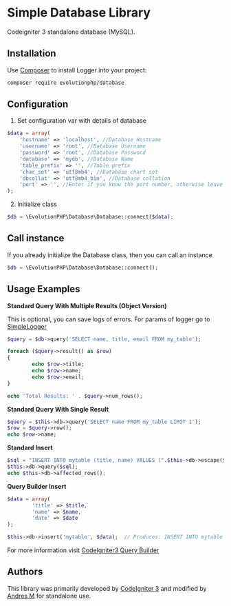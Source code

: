 # Simple Database Library 

Codeigniter 3 standalone database (MySQL).

## Installation

Use [Composer](http://getcomposer.org) to install Logger into your project:
```bash
composer require evolutionphp/database
```


## Configuration

1. Set configuration var with details of database
```php
$data = array(
	'hostname' => 'localhost', //Database Hostname
	'username' => 'root', //Database Username
	'password' => 'root', //Database Password
	'database' => 'mydb', //Database Name
	'table_prefix' => '', //Table prefix
	'char_set' => 'utf8mb4', //Database chart set
	'dbcollat' => 'utf8mb4_bin', //Database collation
	'port' => '', //Enter if you know the port number, otherwise leave empty
);
```
2. Initialize class
```php
$db = \EvolutionPHP\Database\Database::connect($data);
```
## Call instance
If you already initialize the Database class, then you can call an instance
```php
$db = \EvolutionPHP\Database\Database::connect();
```

## Usage Examples

**Standard Query With Multiple Results (Object Version)**

This is optional, you can save logs of errors. For params of logger go to [SimpleLogger](https://github.com/EvolutionPHP/logger)
```php
$query = $db->query('SELECT name, title, email FROM my_table');

foreach ($query->result() as $row)
{
        echo $row->title;
        echo $row->name;
        echo $row->email;
}

echo 'Total Results: ' . $query->num_rows();
```

**Standard Query With Single Result**
```php
$query = $this->db->query('SELECT name FROM my_table LIMIT 1');
$row = $query->row();
echo $row->name;
```

**Standard Insert**
```php
$sql = "INSERT INTO mytable (title, name) VALUES (".$this->db->escape($title).", ".$this->db->escape($name).")";
$this->db->query($sql);
echo $this->db->affected_rows();
```
**Query Builder Insert**
```php
$data = array(
        'title' => $title,
        'name' => $name,
        'date' => $date
);

$this->db->insert('mytable', $data);  // Produces: INSERT INTO mytable (title, name, date) VALUES ('{$title}', '{$name}', '{$date}')
```
For more information visit [CodeIgniter3 Query Builder](http://www.codeigniter.com/userguide3/database/query_builder.html)


## Authors

This library was primarily developed by [CodeIgniter 3](http://www.codeigniter.com/userguide3/database/index.html) and modified by [Andres M](https://twitter.com/EvolutionPHP) for standalone use.
